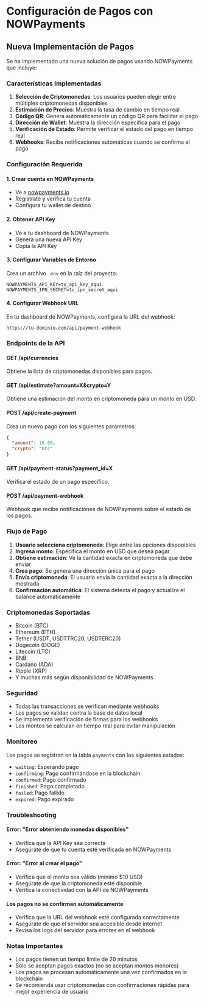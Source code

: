 # Configuración de Pagos con NOWPayments

## Nueva Implementación de Pagos

Se ha implementado una nueva solución de pagos usando NOWPayments que incluye:

### Características Implementadas

1. **Selección de Criptomonedas**: Los usuarios pueden elegir entre múltiples criptomonedas disponibles
2. **Estimación de Precios**: Muestra la tasa de cambio en tiempo real
3. **Código QR**: Genera automáticamente un código QR para facilitar el pago
4. **Dirección de Wallet**: Muestra la dirección específica para el pago
5. **Verificación de Estado**: Permite verificar el estado del pago en tiempo real
6. **Webhooks**: Recibe notificaciones automáticas cuando se confirma el pago

### Configuración Requerida

#### 1. Crear cuenta en NOWPayments
- Ve a [nowpayments.io](https://nowpayments.io)
- Regístrate y verifica tu cuenta
- Configura tu wallet de destino

#### 2. Obtener API Key
- Ve a tu dashboard de NOWPayments
- Genera una nueva API Key
- Copia la API Key

#### 3. Configurar Variables de Entorno
Crea un archivo `.env` en la raíz del proyecto:

```env
NOWPAYMENTS_API_KEY=tu_api_key_aqui
NOWPAYMENTS_IPN_SECRET=tu_ipn_secret_aqui
```

#### 4. Configurar Webhook URL
En tu dashboard de NOWPayments, configura la URL del webhook:
```
https://tu-dominio.com/api/payment-webhook
```

### Endpoints de la API

#### GET /api/currencies
Obtiene la lista de criptomonedas disponibles para pagos.

#### GET /api/estimate?amount=X&crypto=Y
Obtiene una estimación del monto en criptomoneda para un monto en USD.

#### POST /api/create-payment
Crea un nuevo pago con los siguientes parámetros:
```json
{
  "amount": 10.00,
  "crypto": "btc"
}
```

#### GET /api/payment-status?payment_id=X
Verifica el estado de un pago específico.

#### POST /api/payment-webhook
Webhook que recibe notificaciones de NOWPayments sobre el estado de los pagos.

### Flujo de Pago

1. **Usuario selecciona criptomoneda**: Elige entre las opciones disponibles
2. **Ingresa monto**: Especifica el monto en USD que desea pagar
3. **Obtiene estimación**: Ve la cantidad exacta en criptomoneda que debe enviar
4. **Crea pago**: Se genera una dirección única para el pago
5. **Envía criptomoneda**: El usuario envía la cantidad exacta a la dirección mostrada
6. **Confirmación automática**: El sistema detecta el pago y actualiza el balance automáticamente

### Criptomonedas Soportadas

- Bitcoin (BTC)
- Ethereum (ETH)
- Tether (USDT, USDTTRC20, USDTERC20)
- Dogecoin (DOGE)
- Litecoin (LTC)
- BNB
- Cardano (ADA)
- Ripple (XRP)
- Y muchas más según disponibilidad de NOWPayments

### Seguridad

- Todas las transacciones se verifican mediante webhooks
- Los pagos se validan contra la base de datos local
- Se implementa verificación de firmas para los webhooks
- Los montos se calculan en tiempo real para evitar manipulación

### Monitoreo

Los pagos se registran en la tabla `payments` con los siguientes estados:
- `waiting`: Esperando pago
- `confirming`: Pago confirmándose en la blockchain
- `confirmed`: Pago confirmado
- `finished`: Pago completado
- `failed`: Pago fallido
- `expired`: Pago expirado

### Troubleshooting

#### Error: "Error obteniendo monedas disponibles"
- Verifica que la API Key sea correcta
- Asegúrate de que tu cuenta esté verificada en NOWPayments

#### Error: "Error al crear el pago"
- Verifica que el monto sea válido (mínimo $10 USD)
- Asegúrate de que la criptomoneda esté disponible
- Verifica la conectividad con la API de NOWPayments

#### Los pagos no se confirman automáticamente
- Verifica que la URL del webhook esté configurada correctamente
- Asegúrate de que el servidor sea accesible desde internet
- Revisa los logs del servidor para errores en el webhook

### Notas Importantes

- Los pagos tienen un tiempo límite de 20 minutos
- Solo se aceptan pagos exactos (no se aceptan montos menores)
- Los pagos se procesan automáticamente una vez confirmados en la blockchain
- Se recomienda usar criptomonedas con confirmaciones rápidas para mejor experiencia de usuario


